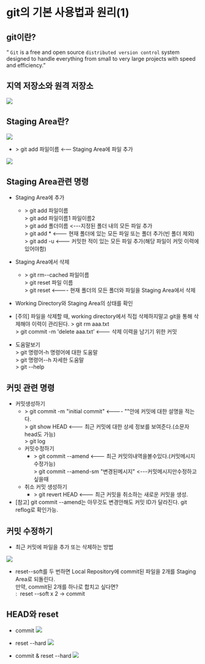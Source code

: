 
# git의 기본 사용법과 원리(1)

## git이란?

“ `Git` is a free and open source `distributed version control` system designed to handle everything from small to very large projects with speed and efficiency.”

## 지역 저장소와 원격 저장소

<a href='https://ifh.cc/v-C0RRHP' target='_blank'><img src='https://ifh.cc/g/C0RRHP.png' border='0'></a>

## Staging Area란?

<a href='https://ifh.cc/v-KQf57D' target='_blank'><img src='https://ifh.cc/g/KQf57D.jpg' border='0'></a>

  * \> git add 파일이름 ←— Staging Area에 파일 추가

<a href='https://ifh.cc/v-CSpJ60' target='_blank'><img src='https://ifh.cc/g/CSpJ60.png' border='0'></a>


## Staging Area관련 명령
  * Staging Area에 추가 
    * \> git add 파일이름 <br>
\> git add 파일이름1 파일이름2 <br>
\> git add 폴더이름 <---지정된 폴더 내의 모든 파일 추가 <br>
\> git add *        <--- 현재 폴더에 있는 모든 파일 또는 폴더 추가(빈 폴더 제외) <br>
\> git add -u      <--- 커밋한 적이 있는 모든 파일 추가(해당 파일이 커밋 이력에 있어야함) <br>
  * Staging Area에서 삭제 
    * \> git rm--cached 파일이름 <br>
\> git reset 파일 이름 <br>
\> git reset        <---- 현재 폴더의 모든 폴더와 파일을 Staging Area에서 삭제 <br>

  * Working Directory와 Staging Area의 상태를 확인
  * [주의] 파일을 삭제할 때, working directory에서 직접 삭제하지말고 git을 통해 삭제해야 이력이 관리된다. > git rm aaa.txt <br>
\> git commit -m 'delete aaa.txt’      <--- 삭제 이력을 남기기 위한 커밋

  * 도움말보기 <br>
\> git 명령어-h 명령어에 대한 도움말 <br>
\> git 명령어--h 자세한 도움말 <br>
\> git --help <br>


## 커밋 관련 명령
  * 커밋생성하기 
    * \> git commit -m "initial commit"     <---- ""안에 커밋에 대한 설명을 적는다. <br> 
\> git show HEAD     <--- 최근 커밋에 대한 상세 정보를 보여준다.(소문자 head도 가능) <br>
\> git log <br>
    * 커밋수정하기
      * \> git commit --amend     <--- 최근 커밋의내역을볼수있다.(커밋메시지수정가능) <br>
\> git commit --amend-sm "변경된메시지"     <---커밋메시지만수정하고싶을때 <br>
    * 취소 커밋 생성하기
      * \> git revert HEAD <--- 최근 커밋을 취소하는 새로운 커밋을 생성. <br>
  * [참고] git commit --amend는 아무것도 변경안해도 커밋 ID가 달라진다.
           git reflog로 확인가능.


## 커밋 수정하기
  * 최근 커밋에 파일을 추가 또는 삭제하는 방법

<a href='https://ifh.cc/v-rYVF54' target='_blank'><img src='https://ifh.cc/g/rYVF54.png' border='0'></a>

  * reset--soft를 두 번하면 Local Repository에 commit된 파일을 2개를 Staging Area로 되돌린다. <br> 만약, commit된 2개를 하나로 합치고 싶다면? <br> : &nbsp;reset --soft x 2 → commit


## HEAD와 reset

  * commit
<a href='https://ifh.cc/v-9y1CQK' target='_blank'><img src='https://ifh.cc/g/9y1CQK.png' border='0'></a>


  * reset --hard
<a href='https://ifh.cc/v-6PfrDA' target='_blank'><img src='https://ifh.cc/g/6PfrDA.png' border='0'></a>


  * commit & reset --hard
<a href='https://ifh.cc/v-FRb429' target='_blank'><img src='https://ifh.cc/g/FRb429.png' border='0'></a>


